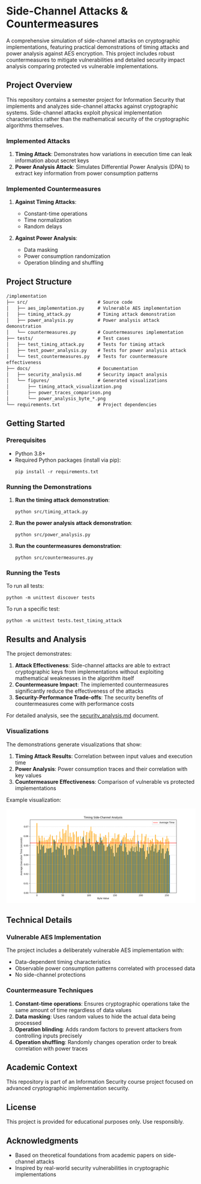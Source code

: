 # Side-Channel Attacks & Countermeasures

A comprehensive simulation of side-channel attacks on cryptographic implementations, featuring practical demonstrations of timing attacks and power analysis against AES encryption. This project includes robust countermeasures to mitigate vulnerabilities and detailed security impact analysis comparing protected vs vulnerable implementations.

## Project Overview

This repository contains a semester project for Information Security that implements and analyzes side-channel attacks against cryptographic systems. Side-channel attacks exploit physical implementation characteristics rather than the mathematical security of the cryptographic algorithms themselves.

### Implemented Attacks

1. **Timing Attack**: Demonstrates how variations in execution time can leak information about secret keys
2. **Power Analysis Attack**: Simulates Differential Power Analysis (DPA) to extract key information from power consumption patterns

### Implemented Countermeasures

1. **Against Timing Attacks**:
   - Constant-time operations
   - Time normalization
   - Random delays

2. **Against Power Analysis**:
   - Data masking
   - Power consumption randomization
   - Operation blinding and shuffling

## Project Structure

```
/implementation
├── src/                          # Source code
│   ├── aes_implementation.py     # Vulnerable AES implementation
│   ├── timing_attack.py          # Timing attack demonstration
│   ├── power_analysis.py         # Power analysis attack demonstration
│   └── countermeasures.py        # Countermeasures implementation
├── tests/                        # Test cases
│   ├── test_timing_attack.py     # Tests for timing attack
│   ├── test_power_analysis.py    # Tests for power analysis attack
│   └── test_countermeasures.py   # Tests for countermeasure effectiveness
├── docs/                         # Documentation
│   ├── security_analysis.md      # Security impact analysis
│   └── figures/                  # Generated visualizations
│       ├── timing_attack_visualization.png
│       ├── power_traces_comparison.png
│       └── power_analysis_byte_*.png
└── requirements.txt              # Project dependencies
```

## Getting Started

### Prerequisites

- Python 3.8+
- Required Python packages (install via pip):
  ```
  pip install -r requirements.txt
  ```

### Running the Demonstrations

1. **Run the timing attack demonstration**:
   ```
   python src/timing_attack.py
   ```

2. **Run the power analysis attack demonstration**:
   ```
   python src/power_analysis.py
   ```

3. **Run the countermeasures demonstration**:
   ```
   python src/countermeasures.py
   ```

### Running the Tests

To run all tests:
```
python -m unittest discover tests
```

To run a specific test:
```
python -m unittest tests.test_timing_attack
```

## Results and Analysis

The project demonstrates:

1. **Attack Effectiveness**: Side-channel attacks are able to extract cryptographic keys from implementations without exploiting mathematical weaknesses in the algorithm itself
2. **Countermeasure Impact**: The implemented countermeasures significantly reduce the effectiveness of the attacks
3. **Security-Performance Trade-offs**: The security benefits of countermeasures come with performance costs

For detailed analysis, see the [security_analysis.md](docs/security_analysis.md) document.

### Visualizations

The demonstrations generate visualizations that show:

1. **Timing Attack Results**: Correlation between input values and execution time
2. **Power Analysis**: Power consumption traces and their correlation with key values
3. **Countermeasure Effectiveness**: Comparison of vulnerable vs protected implementations

Example visualization:

![Timing Attack Visualization](docs/figures/timing_attack_visualization.png)

## Technical Details

### Vulnerable AES Implementation

The project includes a deliberately vulnerable AES implementation with:
- Data-dependent timing characteristics
- Observable power consumption patterns correlated with processed data
- No side-channel protections

### Countermeasure Techniques

1. **Constant-time operations**: Ensures cryptographic operations take the same amount of time regardless of data values
2. **Data masking**: Uses random values to hide the actual data being processed
3. **Operation blinding**: Adds random factors to prevent attackers from controlling inputs precisely
4. **Operation shuffling**: Randomly changes operation order to break correlation with power traces

## Academic Context

This repository is part of an Information Security course project focused on advanced cryptographic implementation security.

## License

This project is provided for educational purposes only. Use responsibly.

## Acknowledgments

- Based on theoretical foundations from academic papers on side-channel attacks
- Inspired by real-world security vulnerabilities in cryptographic implementations